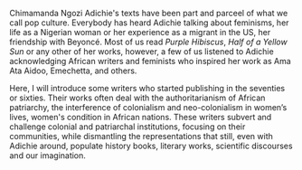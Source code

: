 

Chimamanda Ngozi Adichie's texts have been part and parceel of what we call pop culture. Everybody has heard Adichie talking about feminisms, her life as a Nigerian woman or her experience as a migrant in the US, her friendship with Beyoncé. Most of us read *Purple Hibiscus*, *Half of a Yellow Sun* or any other of her works, however, a few of us listened to Adichie acknowledging African writers and feminists who inspired her work as Ama Ata Aidoo, Emechetta, and others. 

Here, I will introduce some writers who started publishing in the seventies or sixties. Their works often deal with the authoritarianism of African patriarchy, 
the interference of colonialism and neo-colonialism in women’s lives, women's condition in African nations. These writers subvert 
and challenge colonial and patriarchal institutions, focusing on their communities, 
while dismantling the representations that still, even with Adichie around, populate history books, literary works, scientific discourses and our imagination.  
